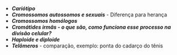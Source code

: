 - ***Cariótipo***
- ***Cromossomos autossomos e sexuais*** - Diferença para herança
- ***Cromossomos homólogos***
- ***Cromátides irmãs - o que são, como funciona esse processo na divisão celular?***
- ***Haploide e diploide***
- ***Telômeros*** - comparação, exemplo:  ponta do cadarço do tênis 